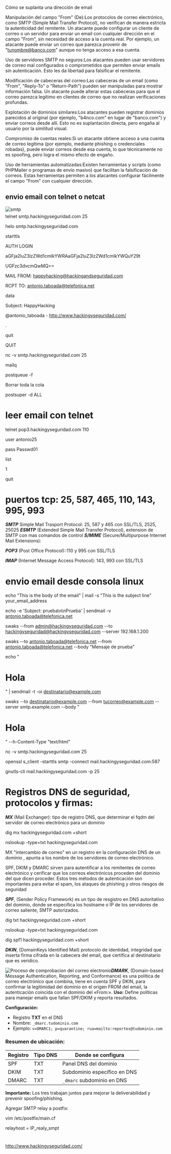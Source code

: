 Cómo se suplanta una dirección de email

Manipulación del campo "From" (De):Los protocolos de correo electrónico, como SMTP (Simple Mail Transfer Protocol), no verifican de manera estricta la autenticidad del remitente. Un atacante puede configurar un cliente de correo o un servidor para enviar un email con cualquier dirección en el campo "From", sin necesidad de acceso a la cuenta real.
Por ejemplo, un atacante puede enviar un correo que parezca provenir de "tunombre@banco.com" aunque no tenga acceso a esa cuenta.

Uso de servidores SMTP no seguros:Los atacantes pueden usar servidores de correo mal configurados o comprometidos que permiten enviar emails sin autenticación. Esto les da libertad para falsificar el remitente.

Modificación de cabeceras del correo:Las cabeceras de un email (como "From", "Reply-To" o "Return-Path") pueden ser manipuladas para mostrar información falsa. Un atacante puede alterar estas cabeceras para que el correo parezca legítimo en clientes de correo que no realizan verificaciones profundas.

Explotación de dominios similares:Los atacantes pueden registrar dominios parecidos al original (por ejemplo, "b4nco.com" en lugar de "banco.com") y enviar correos desde allí. Esto no es suplantación directa, pero engaña al usuario por la similitud visual.

Compromiso de cuentas reales:Si un atacante obtiene acceso a una cuenta de correo legítima (por ejemplo, mediante phishing o credenciales robadas), puede enviar correos desde esa cuenta, lo que técnicamente no es spoofing, pero logra el mismo efecto de engaño.

Uso de herramientas automatizadas:Existen herramientas y scripts (como PHPMailer o programas de envío masivo) que facilitan la falsificación de correos. Estas herramientas permiten a los atacantes configurar fácilmente el campo "From" con cualquier dirección.




## envio email con telnet o netcat

<img style="float:left" alt="smtp " src="https://github.com/hackingyseguridad/email/blob/main/smtp.png">

# 

telnet smtp.hackingyseguridad.com 25

helo smtp.hackingyseguridad.com

starttls 

AUTH LOGIN

aGFja2luZ3lzZWd1cmlkYWRAaGFja2luZ3lzZWd1cmlkYWQuY29t

UGFzc3dvcmQwMQ==

MAIL FROM: <happyhacking@hackingandseguridad.com> 

RCPT TO: antonio.taboada@telefonica.net

data

Subject: HappyHacking

@antonio_taboada  - http://www.hackingyseguridad.com/ 

.

quit

QUIT

nc -v smtp.hackingyseguridad.com 25

mailq

postqueue -f

Borrar toda la cola

postsuper -d ALL

# leer email con telnet

telnet pop3.hackingyseguridad.com 110

user antonio25

pass Passwd01

list

1

quit

# puertos tcp:  25, 587, 465, 110, 143, 995, 993

***SMTP*** Simple Mail Trasport Protocol: 25, 587 y 465 con SSL/TLS, 2525, 25025 
***ESMTP*** (Extended Simple Mail Transfer Protocol), extension de SMTP con mas comandos de control
***S/MIME*** (Secure/Multipurpose Internet Mail Extensions): 

***POP3*** (Post Office Protocol)::110 y 995 con SSL/TLS

***IMAP***  (Internet Message Access Protocol): 143, 993 con SSL/TLS

# envio email desde consola linux

echo "This is the body of the email" | mail -s "This is the subject line" your_email_address

echo -e 'Subject: prueba\n\nPrueba' | sendmail -v antonio.taboada@telefonica.net 

swaks  --from admin@hackingyseguridad.com --to hackingyseguridad@hackingyseguridad.com --server 192.168.1.200

swaks --to antonio.taboada@telefonica.net --from antonio.taboada@telefonica.net --body "Mensaje de prueba"

echo "<html><body><h1>Hola</h1></body></html>" | sendmail -t -oi destinatario@example.com

swaks --to destinatario@example.com --from tucorreo@example.com --server smtp.example.com --body "<html><body><h1>Hola</h1></body></html>" --h-Content-Type "text/html"

nc -v smtp.hackingyseguridad.com 25

openssl s_client -starttls smtp -connect mail.hackingyseguridad.com:587

gnutls-cli mail.hackingyseguridad.com -p 25

# Registros DNS de seguridad, protocolos y firmas:

***MX*** (Mail Exchanger): tipo de registro DNS, que determinar el fqdm del servidor de correo electrónico para un dominio

dig mx hackingyseguridad.com +short

nslookup -type=txt hackingyseguridad.com 

MX "intercambio de correo" en un registro en la configuración DNS  de un dominio , apunta a los nombre de los servidores de correo electrónico. 

SPF, DKIM y DMARC sirven para autentificar a los remitentes de correo electrónico y cerificar que los correos electrónicos proceden del dominio del que dicen proceder. Estos tres métodos de autenticación son importantes para evitar el spam, los ataques de phishing y otros riesgos de seguridad 

***SPF***, (Sender Policy Framework) es un tipo de resgistro en DNS autoritativo del dominio, donde se especifica los hostname o IP de los servidores de correo saliente, SMTP autorizados.

dig txt hackingyseguridad.com +short

nslookup -type=txt hackingyseguridad.com

dig spf1 hackingyseguridad.com +short

***DKIN***, (DomainKeys Identified Mail) protocolo de identidad, integridad que inserta firma cifrada en la cabecera del email, que certifica al destinatario que es veridico.

<img style="float:left" alt="Proceso de comprobacion del correo electronio " src="https://github.com/hackingyseguridad/email/blob/main/correo.png">

***DMARK***,  (Domain-based Message Authentication, Reporting, and Conformance) es una política de correo electrónico que combina, tiene en cuenta SPF y DKIN, para confirmar la legitimidad del dominio en el origen FROM del email, la autenticación coincida con el dominio del «From:». 
**Uso:** Define políticas para manejar emails que fallan SPF/DKIM y reporta resultados.

**Configuración:**
- Registro **TXT** en el DNS
- Nombre: `_dmarc.tudominio.com`
- Ejemplo: `v=DMARC1; p=quarantine; rua=mailto:reportes@tudominio.com`

### **Resumen de ubicación:**
| Registro | Tipo DNS | Donde se configura |
|----------|----------|-------------------|
| SPF | TXT | Panel DNS del dominio |
| DKIM | TXT | Subdominio específico en DNS |
| DMARC | TXT | `_dmarc` subdominio en DNS |

**Importante:** Los tres trabajan juntos para mejorar la deliverabilidad y prevenir spoofing/phishing.


Agregar SMTP relay a postfix:

vim /etc/postfix/main.cf

relayhost = IP_realy_smpt

#

###
#
http://www.hackingyseguridad.com/
#

